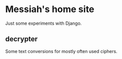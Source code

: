 Messiah's home site
===================

Just some experiments with Django.

decrypter
---------

Some text conversions for mostly often used ciphers.
